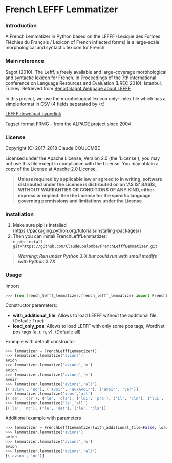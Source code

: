 # French LEFFF Lemmatizer

### Introduction

A French Lemmatizer in Python based on the LEFFF (Lexique des Formes Fléchies du Français / Lexicon of French inflected forms) is a large-scale morphological and syntactic lexicon for French.

### Main reference

Sagot (2010). The Lefff, a freely available and large-coverage morphological and syntactic lexicon for French. 
In Proceedings of the 7th international conference on Language Resources and Evaluation (LREC 2010), Istanbul, Turkey.
Retrieved from [Benoît Sagot Webpage about LEFFF](http://alpage.inria.fr/~sagot/lefff-en.html)

In this project, we use the morphological lexicon only: 
.mlex file which has a simple format in CSV (4 fields separated by `\t`)

[LEFFF download hyperlink](https://gforge.inria.fr/frs/download.php/file/34601/lefff-3.4.mlex.tgz)

[Tagset](http://alpage.inria.fr/frmgwiki/content/tagset-frmg) format FRMG - from the ALPAGE project since 2004

### License

Copyright (C) 2017-2018 Claude COULOMBE

Licensed under the Apache License, Version 2.0 (the 'License');
you may not use this file except in compliance with the License.
You may obtain a copy of the License at [Apache 2.0 License](http://www.apache.org/licenses/LICENSE-2.0).

> **Unless required by applicable law or agreed to in writing, software distributed under the License is distributed on an 'AS IS' BASIS, WITHOUT WARRANTIES OR CONDITIONS OF ANY KIND, either express or implied. See the License for the specific language governing permissions and limitations under the License.**

### Installation

1. Make sure pip is installed (https://packaging.python.org/tutorials/installing-packages/)<br/>
2. Then you can install FrenchLefffLemmatizer:<br/>
`> pip install git+https://github.com/ClaudeCoulombe/FrenchLefffLemmatizer.git`

> ***Warning: Run under Python 3.X but could run with small modifs with Python 2.7X***

### Usage

Import

``` Python
>>> from french_lefff_lemmatizer.french_lefff_lemmatizer import FrenchLefffLemmatizer
```

Constructor parameters:

* **with_additional_file**: Allows to load LEFFF without the additional file. (Default: True)
* **load_only_pos**: Allows to load LEFFF with only some pos tags, WordNet pos tags [a, r, n, v]. (Default: all)

Example with default constructor
``` Python
>>> lemmatizer = FrenchLefffLemmatizer()
>>> lemmatizer.lemmatize('avions')
avion
>>> lemmatizer.lemmatize('avions','n')
avion
>>> lemmatizer.lemmatize('avions','v')
avoir
>>> lemmatizer.lemmatize('avions','all')
[('avion', 'nc'), ('avoir', 'auxAvoir'), ('avoir', 'ver')]
>>> lemmatizer.lemmatize('vous','all')
[('se', 'clr'), ('le', 'cla'), ('lui', 'pro'), ('il', 'cln'), ('lui', 'cld')]
>>> lemmatizer.lemmatize('la','all')
[('la', 'nc'), ('le', 'det'), ('le', 'cla')]
```

Additional example with parameters
``` Python
>>> lemmatizer = FrenchLefffLemmatizer(with_additional_file=False, load_only_pos=['n', 'a'])
>>> lemmatizer.lemmatize('avions')
avion
>>> lemmatizer.lemmatize('avions','n')
avion
>>> lemmatizer.lemmatize('avions','all')
[('avion', 'nc')]
```

